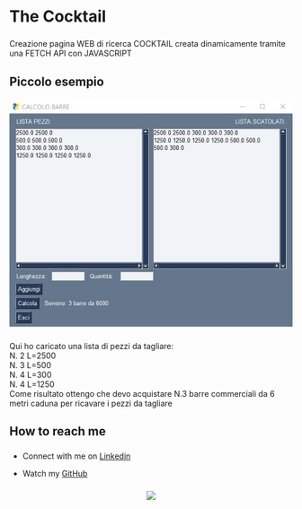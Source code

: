 <h1 align="left">The Cocktail</h1>

###

<p align="left">Creazione pagina WEB di ricerca COCKTAIL creata dinamicamente tramite una FETCH API con JAVASCRIPT</p>

###

<h2 align="left">Piccolo esempio</h2>

###

<div align="center">
  <img src="https://github.com/lamiera70/lamiera70/blob/main/simpleGUI_scatolati/scatolati.jpg?raw=true" alt="scatolati">
</div>

###

<p align="left">Qui ho caricato una lista di pezzi da tagliare:<br>N. 2 L=2500<br>N. 3 L=500<br>N. 4 L=300<br>N. 4 L=1250<br>Come risultato ottengo che devo acquistare N.3 barre commerciali da 6 metri caduna per ricavare i pezzi da tagliare</p>

###
###

<div align="left">
</div>

###

<h2 align="left">How to reach me</h2>

###

* <p align="left">Connect with me on <a href="https://www.linkedin.com/in/lamiera/">Linkedin</a><br></p>

* <p align="left">Watch my <a href="https://github.com/lamiera70/">GitHub</a><br></p>



###

<div align="center">
  <img src="https://profile-counter.glitch.me/lamiera70/count.svg?"  />
</div>

###
          

###

<!--
**lamiera70/lamiera70** is a ✨ _special_ ✨ repository because its `README.md` (this file) appears on your GitHub profile.

Here are some ideas to get you started:

- 🔭 I’m currently working on ...
- 🌱 I’m currently learning ...
- 👯 I’m looking to collaborate on ...
- 🤔 I’m looking for help with ...
- 💬 Ask me about ...
- 📫 How to reach me: ...
- 😄 Pronouns: ...
- ⚡ Fun fact: ...
-->
